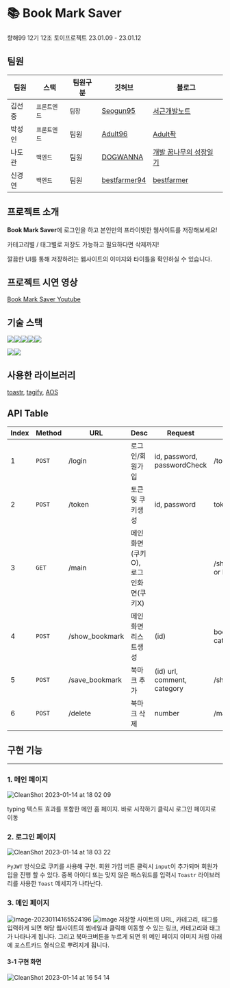 # 📚 Book Mark Saver

향해99 12기 12조 토이프로젝트 23.01.09 - 23.01.12

## 팀원

| 팀원   | 스택         | 팀원구분 | 깃허브                                          | 블로그                                                   |
| ------ | ------------ | -------- | ----------------------------------------------- | -------------------------------------------------------- |
| 김선중 | `프론트엔드` | `팀장`   | [Seogun95](https://github.com/Seogun95)         | [서근개발노트]('https://seons-dev.tistory.com/')         |
| 박성인 | `프론트엔드` | 팀원     | [Adult96](https://github.com/Adult96)           | [Adult퐉]('https://adult.tistory.com/')                  |
| 나도관 | `백엔드`     | 팀원     | [DOGWANNA](https://github.com/DOGWANNA)         | [개발 꿈나무의 성장일기]('https://9401ndk.tistory.com/') |
| 신경연 | `백엔드`     | 팀원     | [bestfarmer94](https://github.com/bestfarmer94) | [bestfarmer]('https://velog.io/@bestfarmer')             |

## 프로젝트 소개

**Book Mark Saver**에 로그인을 하고 본인만의 프라이빗한 웹사이트를 저장해보세요! 

카테고리별 / 태그별로 저장도 가능하고 필요하다면 삭제까지!

 깔끔한 UI를 통해 저장하려는 웹사이트의 이미지와 타이틀을 확인하실 수 있습니다.



## 프로젝트 시연 영상

[Book Mark Saver Youtube]('https://youtu.be/2X9BvUnaZJQ')

## 기술 스택

<img src="https://img.shields.io/badge/javascript-F7DF1E?style=for-the-badge&logo=javascript&logoColor=black"><img src="https://img.shields.io/badge/css-1572B6?style=for-the-badge&logo=css3&logoColor=white"><img src="https://img.shields.io/badge/bootstrap-7952B3?style=for-the-badge&logo=bootstrap&logoColor=white"><img src="https://img.shields.io/badge/jquery-0769AD?style=for-the-badge&logo=jquery&logoColor=white"><img src="https://img.shields.io/badge/python-3776AB?style=for-the-badge&logo=python&logoColor=white">

<img src="https://img.shields.io/badge/mongoDB-47A248?style=for-the-badge&logo=MongoDB&logoColor=white"><img src="https://img.shields.io/badge/flask-000000?style=for-the-badge&logo=flask&logoColor=white">

## 사용한 라이브러리

[toastr]('https://codeseven.github.io/toastr/'), [tagify]('https://yaireo.github.io/tagify/'), [AOS]('https://michalsnik.github.io/aos/')

## API Table

| Index | Method | URL            | Desc                               | Request                     | Response                      |
| ----- | ------ | -------------- | ---------------------------------- | --------------------------- | ----------------------------- |
| 1     | `POST` | /login         | 로그인/회원가입                    | id, password, passwordCheck | /token                        |
| 2     | `POST` | /token         | 토큰 및 쿠키생성                   | id, password                | token /main                   |
| 3     | `GET`  | /main          | 메인화면(쿠키O), 로그인화면(쿠키X) |                             | /show_bookmark or login.html  |
| 4     | `POST` | /show_bookmark | 메인화면 리스트생성                | (id)                        | bookmarks_list, category_list |
| 5     | `POST` | /save_bookmark | 북마크 추가                        | (id) url, comment, category | /show_bookmark                |
| 6     | `POST` | /delete        | 북마크 삭제                        | number                      | /main                         |

## 구현 기능

------

### 1. 메인 페이지

![CleanShot 2023-01-14 at 18 02 09](https://user-images.githubusercontent.com/76584961/212464545-995c421b-fca8-4d5d-bd22-7469f39ad8e4.png)

typing 텍스트 효과를 포함한 메인 홈 페이지. 바로 시작하기 클릭시 로그인 페이지로 이동

### 2. 로그인 페이지

![CleanShot 2023-01-14 at 18 03 22](https://user-images.githubusercontent.com/76584961/212464563-5b43bf5a-2cd5-4dd7-a0da-d403adc58b25.png)

`PyJWT` 방식으로 쿠키를 사용해 구현. 회원 가입 버튼 클릭시 `input`이 추가되며 회원가입을 진행 할 수 있다. 중복 아이디 또는 맞지 않은 패스워드를 입력시 `Toastr` 라이브러리를 사용한 `Toast` 메세지가 나타난다.

### 3. 메인 페이지
![image-20230114165524196](https://user-images.githubusercontent.com/76584961/212464577-326adf10-0cdc-4b3a-8330-b328488ec45e.png)
![image](https://user-images.githubusercontent.com/76584961/212464618-bdca6691-c800-4527-b582-799142da9f72.png)
저장할 사이트의 URL, 카테고리, 태그를 입력하게 되면 해당 웹사이트의 썸네일과 클릭해 이동할 수 있는 링크, 카테고리와 태그가 나타나게 됩니다. 그리고 북마크버튼을 누르게 되면 위 메인 페이지 이미지 처럼 아래에 포스트카드 형식으로 뿌려지게 됩니다.
#### 3-1 구현 화면
![CleanShot 2023-01-14 at 16 54 14](https://user-images.githubusercontent.com/76584961/212464590-64bd1ff5-0fb9-4759-ae45-d8ce3ef3f24f.gif)




